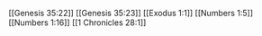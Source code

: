 [[Genesis 35:22]]
[[Genesis 35:23]]
[[Exodus 1:1]]
[[Numbers 1:5]]
[[Numbers 1:16]]
[[1 Chronicles 28:1]]
